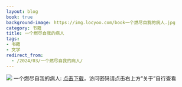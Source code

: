 ```yaml
---
layout: blog
book: true
background-image: https://img.locyoo.com/book一个燃尽自我的病人.jpg
category: 书籍
title: 一个燃尽自我的病人
tags:
- 书籍
- 文学
redirect_from:
  - /2024/03/一个燃尽自我的病人/
---
```

![](https://img.locyoo.com/book一个燃尽自我的病人.jpg)
一个燃尽自我的病人: <a name = "ref1" href="https://url18.ctfile.com/f/50983618-1363199195-515bad?p=3619">点击下载</a>，访问密码请点击右上方“关于”自行查看